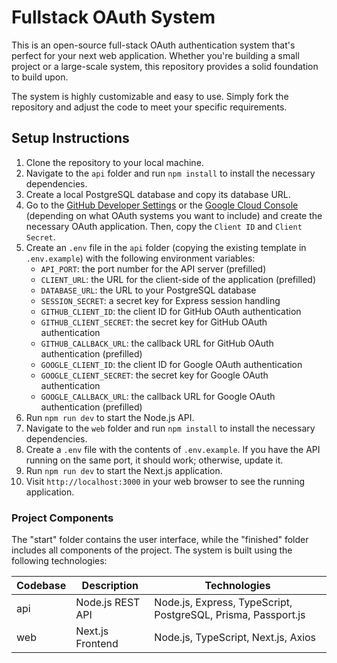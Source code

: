 # Fullstack OAuth System

This is an open-source full-stack OAuth authentication system that's perfect for your next web application. Whether you're building a small project or a large-scale system, this repository provides a solid foundation to build upon.

The system is highly customizable and easy to use. Simply fork the repository and adjust the code to meet your specific requirements.

## Setup Instructions

1. Clone the repository to your local machine.
2. Navigate to the `api` folder and run `npm install` to install the necessary dependencies.
3. Create a local PostgreSQL database and copy its database URL.
4. Go to the [GitHub Developer Settings](https://github.com/settings/developers) or the [Google Cloud Console](https://console.cloud.google.com/) (depending on what OAuth systems you want to include) and create the necessary OAuth application. Then, copy the `Client ID` and `Client Secret`.
5. Create an `.env` file in the `api` folder (copying the existing template in `.env.example`) with the following environment variables:
    - `API_PORT`: the port number for the API server (prefilled)
    - `CLIENT_URL`: the URL for the client-side of the application (prefilled)
    - `DATABASE_URL`: the URL to your PostgreSQL database
    - `SESSION_SECRET`: a secret key for Express session handling
    - `GITHUB_CLIENT_ID`: the client ID for GitHub OAuth authentication
    - `GITHUB_CLIENT_SECRET`: the secret key for GitHub OAuth authentication
    - `GITHUB_CALLBACK_URL`: the callback URL for GitHub OAuth authentication (prefilled)
    - `GOOGLE_CLIENT_ID`: the client ID for Google OAuth authentication
    - `GOOGLE_CLIENT_SECRET`: the secret key for Google OAuth authentication
    - `GOOGLE_CALLBACK_URL`: the callback URL for Google OAuth authentication (prefilled)
6. Run `npm run dev` to start the Node.js API.
7. Navigate to the `web` folder and run `npm install` to install the necessary dependencies.
8. Create a `.env` file with the contents of `.env.example`. If you have the API running on the same port, it should work; otherwise, update it.
9. Run `npm run dev` to start the Next.js application.
10. Visit `http://localhost:3000` in your web browser to see the running application.

### Project Components

The "start" folder contains the user interface, while the "finished" folder includes all components of the project. The system is built using the following technologies:

| Codebase | Description | Technologies |
| --- | --- | --- |
| api | Node.js REST API | Node.js, Express, TypeScript, PostgreSQL, Prisma, Passport.js |
| web | Next.js Frontend | Node.js, TypeScript, Next.js, Axios |